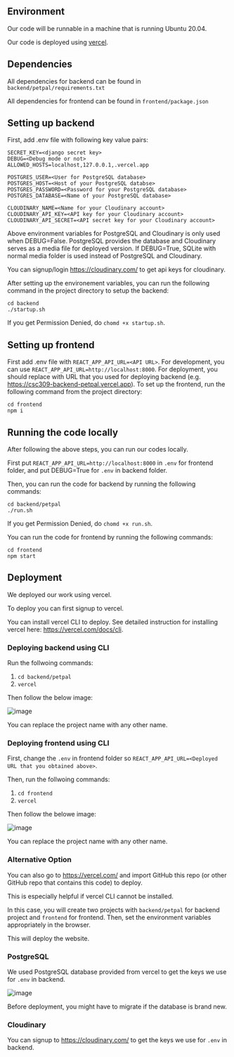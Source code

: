 ## Environment
Our code will be runnable in a machine that is running Ubuntu 20.04. 

Our code is deployed using [vercel](https://vercel.com/). 

## Dependencies

All dependencies for backend can be found in `backend/petpal/requirements.txt`

All dependencies for frontend can be found in `frontend/package.json`

## Setting up backend 

First, add .env file with following key value pairs: 

```
SECRET_KEY=<django secret key> 
DEBUG=<Debug mode or not> 
ALLOWED_HOSTS=localhost,127.0.0.1,.vercel.app

POSTGRES_USER=<User for PostgreSQL database>
POSTGRES_HOST=<Host of your PostgreSQL databse> 
POSTGRES_PASSWORD=<Password for your PostgreSQL database> 
POSTGRES_DATABASE=<Name of your PostgreSQL database> 

CLOUDINARY_NAME=<Name for your Cloudinary account> 
CLOUDINARY_API_KEY=<API key for your Cloudinary account>
CLOUDINARY_API_SECRET=<API secret key for your Cloudinary account>
```

Above environment variables for PostgreSQL and Cloudinary is only used when DEBUG=False. 
PostgreSQL provides the database and Cloudinary serves as a media file for deployed version. 
If DEBUG=True, SQLite with normal media folder is used instead of PostgreSQL and Cloudinary. 

You can signup/login https://cloudinary.com/ to get api keys for cloudinary. 

After setting up the environement variables, you can run the following command in the project directory to setup the backend: 
```
cd backend 
./startup.sh
```
If you get Permission Denied, do `chomd +x startup.sh`.

## Setting up frontend

First add .env file with `REACT_APP_API_URL=<API URL>`. 
For development, you can use `REACT_APP_API_URL=http://localhost:8000`. 
For deployment, you should replace with URL that you used for deploying backend (e.g. https://csc309-backend-petpal.vercel.app). 
To set up the frontend, run the following command from the project directory: 

```
cd frontend
npm i
```

## Running the code locally
After following the above steps, you can run our codes locally. 

First put `REACT_APP_API_URL=http://localhost:8000` in `.env` for frontend folder, and put DEBUG=True for `.env` in backend folder. 

Then, you can run the code for backend by running the following commands: 
```
cd backend/petpal
./run.sh
```
If you get Permission Denied, do `chomd +x run.sh`.

You can run the code for frontend by running the following commands: 
```
cd frontend
npm start
```

## Deployment
We deployed our work using vercel. 

To deploy you can first signup to vercel. 

You can install vercel CLI to deploy.  See detailed instruction for installing vercel here: https://vercel.com/docs/cli.

### Deploying backend using CLI
Run the follwoing commands: 
1. ``cd backend/petpal``
2. ``vercel``

Then follow the below image: 

![image](https://github.com/Kai15116/csc309-petpal/assets/65318176/70fee878-9aac-4d11-964d-5ef6e07cad55)

You can replace the project name with any other name. 

### Deploying frontend using CLI
First, change the `.env` in frontend folder so `REACT_APP_API_URL=<Deployed URL that you obtained above>`. 

Then, run the follwoing commands: 
1. ``cd frontend``
2. ``vercel``

Then follow the belowe image:

![image](https://github.com/Kai15116/csc309-petpal/assets/65318176/e22ec443-1ad6-46d4-aaa8-02cb6aaee04d)

You can replace the project name with any other name. 

### Alternative Option
You can also go to https://vercel.com/ and import GitHub this repo (or other GitHub repo that contains this code) to deploy. 

This is especially helpful if vercel CLI cannot be installed. 

In this case, you will create two projects with ``backend/petpal`` for backend project and ``frontend`` for frontend. 
Then, set the environment variables appropriately in the browser. 

This will deploy the website. 

### PostgreSQL
We used PostgreSQL database provided from vercel to get the keys we use for `.env` in backend. 

![image](https://github.com/Kai15116/csc309-petpal/assets/65318176/30e3c2eb-539a-4d2a-ae82-41b1da9302a1)

Before deployment, you might have to migrate if the database is brand new. 

### Cloudinary
You can signup to https://cloudinary.com/ to get the keys we use for `.env` in backend. 



